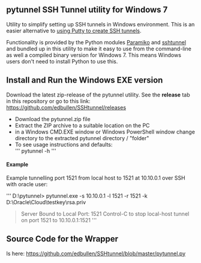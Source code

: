 ## pytunnel SSH Tunnel utility for Windows 7 ##

Utility to simplify setting up SSH tunnels in Windows environment.  This is an easier alternative to [using Putty to create SSH tunnels](http://howto.ccs.neu.edu/howto/windows/ssh-port-tunneling-with-putty/).

Functionality is provided by the Python modules [Paramiko](http://www.paramiko.org/) and [sshtunnel](https://github.com/pahaz/sshtunnel/) and bundled up in this utility to make it easy to use from the command-line as well a compiled binary version for Windows 7.  This means Windows users don't need to install Python to use this.

## Install and Run the Windows EXE version ##

Download the latest zip-release of the pytunnel utility. See the **release** tab in this repository or go to this link:
https://github.com/edbullen/SSHtunnel/releases

+ Download the pytunnel.zip file
+ Extract the ZIP archive to a suitable location on the PC
+ in a Windows CMD.EXE window or Windows PowerShell window change directory to the extracted pytunnel directory / "folder"
+ To see usage instructions and defaults:  
'''
pytunnel -h
'''  

#### Example ####

Example tunnelling port 1521 from local host to 1521 at 10.10.0.1 over SSH with oracle user:

'''
D:\pytunnel> pytunnel.exe -s 10.10.0.1 -l 1521 -r 1521 -k D:\Oracle\Cloud\testkey\rsa.priv

>  Server Bound to Local Port: 1521
>  Control-C to stop local-host tunnel on port 1521 to 10.10.0.1:1521
'''

## Source Code for the Wrapper ##

Is here:
https://github.com/edbullen/SSHtunnel/blob/master/pytunnel.py


 